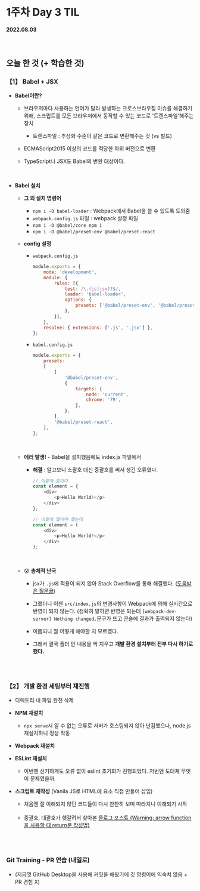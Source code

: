 # 1주차 Day 3 TIL

#### 2022.08.03

<br/>

## 오늘 한 것 (+ 학습한 것)

### 【1】 Babel + JSX

- <strong>Babel이란?</strong>

    - 브라우저마다 사용하는 언어가 달라 발생하는 크로스브라우징 이슈를 해결하기 위해, 스크립트를 모든 브라우저에서 동작할 수 있는 코드로 '트랜스파일'해주는 장치

        - 트랜스파일 : 추상화 수준이 같은 코드로 변환해주는 것 (vs 빌드)

    - ECMAScript2015 이상의 코드를 적당한 하위 버전으로 변환

    - TypeScript나 JSX도 Babel의 변환 대상이다.

<br/>

- <strong>Babel 설치</strong>

    - <strong>그 외 설치 명령어</strong>

        - <code>npm i -D babel-loader</code> : Webpack에서 Babel을 쓸 수 있도록 도와줌
        - <code>webpack.config.js</code> 파일 : webpack 설정 파일
        - <code>npm i -D @babel/core npm i</code> 
        - <code>npm i -D @babel/preset-env @babel/preset-react</code>

    - <strong>config 설정</strong>

        - <code>webpack.config.js</code>

            ```javascript
            module.exports = {
                mode: 'development',
                module: {
                    rules: [{
                        test: /\.(js|jsx)?$/,
                        loader: 'babel-loader',
                        options: {
                            presets: ['@babel/preset-env', '@babel/preset-react'],
                        },
                    }],
                },
                resolve: { extensions: ['.js', '.jsx'] },
            };

            ```

        - <code>babel.config.js</code>

            ```javascript
            module.exports = {
                presets:
                [
                    [
                        '@babel/preset-env',
                        {
                            targets: {
                                node: 'current',
                                chrome: '79',
                            },
                        },
                    ],
                    '@babel/preset-react',
                ],
            };
            ```
    <br/>

    - <strong>에러 발생!</strong> - Babel을 설치했음에도 index.js 파일에서 

        - <strong>해결</strong> : 알고보니 소괄호 대신 중괄호를 써서 생긴 오류였다.

            ```javascript
            // 이렇게 말이다
            const element = {
                <div>
                    <p>Hello World!</p>
                </div>
            };

            // 이렇게 했어야 했는데
            const element = (
                <div>
                    <p>Hello World!</p>
                </div>
            );
            ```

    <br/>

    - 😰 <strong>총체적 난국</strong>

        - jsx가 <code>.js</code>에 적용이 되지 않아 Stack Overflow를 통해 해결했다. (<a href="https://stackoverflow.com/questions/43031126/jsx-not-allowed-in-files-with-extension-js-with-eslint-config-airbnb/49505827#49505827">도움받은 질문글</a>)

        - 그랬더니 이젠 <code>src/index.js</code>의 변경사항이 Webpack에 의해 실시간으로 반영이 되지 않는다. (정확히 말하면 반영은 되는데 <code>[webpack-dev-server] Nothing changed.</code>문구가 뜨고 콘솔에 결과가 출력되지 않는다)

        - 이쯤되니 뭘 어떻게 해야할 지 모르겠다.

        - 그래서 결국 폴더 안 내용을 싹 지우고 <strong>개발 환경 설치부터 전부 다시 하기로 했다.</strong>

<br/><br/>

### 【2】 개발 환경 세팅부터 재진행

- 디렉토리 내 파일 완전 삭제

- <strong>NPM 재설치</strong>

    - <code>npx serve</code>시 알 수 없는 오류로 서버가 호스팅되지 않아 난감했으나, node.js 재설치하니 정상 작동

- <strong>Webpack 재설치</strong>

- <strong>ESLint 재설치</strong>

    - 이번엔 신기하게도 오류 없이 eslint 초기화가 진행되었다. 저번엔 도대체 무엇이 문제였을까.

- <strong>스크립트 재작성</strong> (Vanila JS로 HTML에 요소 직접 만들어 삽입)

    - 처음엔 잘 이해되지 않던 코드들이 다시 찬찬히 보며 따라치니 이해되기 시작

    <br/>

    - 중괄호, 대괄호가 햇갈려서 찾아본 <a href="https://velog.io/@ylyl/TIL-Warning-arrow-function-return-value">믈로그 포스트 (Warning; arrow function을 사용할 때 return문 작성법)</a>

<br/><br/>

### Git Training - PR 연습 (내일로)

- (지금껏 GitHub Desktop을 사용해 커밋을 해왔기에 깃 명령어에 익숙치 않음 + PR 경험 X)